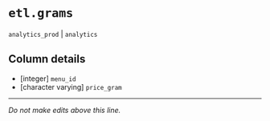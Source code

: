 # `etl.grams`
`analytics_prod` | `analytics`

## Column details
* [integer]   `menu_id`
* [character varying] `price_gram`

-------------------------------------------------------------------------------
*Do not make edits above this line.*
